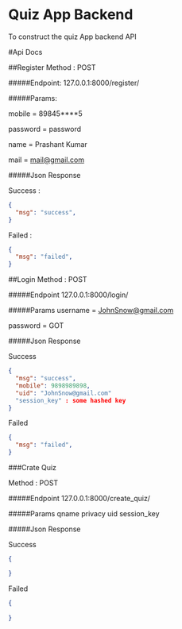 # Quiz App Backend
To construct the quiz App backend API

#Api Docs  

##Register
Method : POST

#####Endpoint: 
127.0.0.1:8000/register/

#####Params:

mobile    = 89845****5

password  = password

name      = Prashant Kumar

mail      = mail@gmail.com


#####Json Response

Success :
```json
{ 
  "msg": "success",
}
```

Failed : 
```json
{ 
  "msg": "failed",
}
```

##Login
Method : POST

#####Endpoint 
127.0.0.1:8000/login/

#####Params 
username  = JohnSnow@gmail.com

password  = GOT

#####Json Response

Success
```json
{ 
  "msg": "success",
  "mobile": 9898989898, 
  "uid": "JohnSnow@gmail.com"
  "session_key" : some hashed key
}
```
Failed  
```json
{ 
  "msg": "failed",
}
```

###Crate Quiz

Method : POST

#####Endpoint 
127.0.0.1:8000/create_quiz/

#####Params 
qname
privacy
uid
session_key

#####Json Response

Success
```json
{ 

}
```
Failed  
```json
{ 
  
}
```
